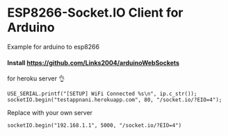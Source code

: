 # ESP8266-Socket.IO Client for Arduino 

Example for arduino to esp8266 

#### Install https://github.com/Links2004/arduinoWebSockets 

for heroku server 👌
```
USE_SERIAL.printf("[SETUP] WiFi Connected %s\n", ip.c_str());
socketIO.begin("testappnani.herokuapp.com", 80, "/socket.io/?EIO=4");
```
Replace with your own server 
```
socketIO.begin("192.168.1.1", 5000, "/socket.io/?EIO=4")
```
